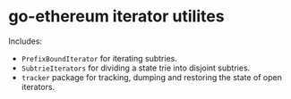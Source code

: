 # go-ethereum iterator utilites

Includes:

  * `PrefixBoundIterator` for iterating subtries.
  * `SubtrieIterators` for dividing a state trie into disjoint subtries.
  * `tracker` package for tracking, dumping and restoring the state of open iterators.
